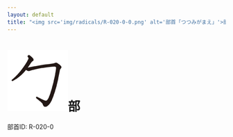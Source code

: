 ```yaml
---
layout: default
title: "<img src='img/radicals/R-020-0-0.png' alt='部首「つつみがまえ」'>部"  # glyphをタイトルに使用
---
```


# <img src='img/radicals/R-020-0-0.png' alt='部首「つつみがまえ」'>部
部首ID: R-020-0
